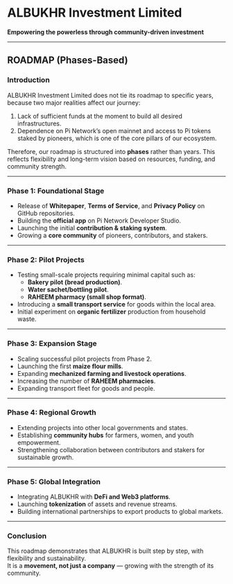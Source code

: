 # ALBUKHR Investment Limited  
**Empowering the powerless through community-driven investment**  

---

## ROADMAP (Phases-Based)

### **Introduction**
ALBUKHR Investment Limited does not tie its roadmap to specific years, because two major realities affect our journey:  
1. Lack of sufficient funds at the moment to build all desired infrastructures.  
2. Dependence on Pi Network’s open mainnet and access to Pi tokens staked by pioneers, which is one of the core pillars of our ecosystem.  

Therefore, our roadmap is structured into **phases** rather than years. This reflects flexibility and long-term vision based on resources, funding, and community strength.  

---

### **Phase 1: Foundational Stage**
- Release of **Whitepaper**, **Terms of Service**, and **Privacy Policy** on GitHub repositories.  
- Building the **official app** on Pi Network Developer Studio.  
- Launching the initial **contribution & staking system**.  
- Growing a **core community** of pioneers, contributors, and stakers.  

---

### **Phase 2: Pilot Projects**
- Testing small-scale projects requiring minimal capital such as:  
  - **Bakery pilot (bread production)**.  
  - **Water sachet/bottling pilot**.  
  - **RAHEEM pharmacy (small shop format)**.  
- Introducing a **small transport service** for goods within the local area.  
- Initial experiment on **organic fertilizer** production from household waste.  

---

### **Phase 3: Expansion Stage**
- Scaling successful pilot projects from Phase 2.  
- Launching the first **maize flour mills**.  
- Expanding **mechanized farming and livestock operations**.  
- Increasing the number of **RAHEEM pharmacies**.  
- Expanding transport fleet for goods and people.  

---

### **Phase 4: Regional Growth**
- Extending projects into other local governments and states.  
- Establishing **community hubs** for farmers, women, and youth empowerment.  
- Strengthening collaboration between contributors and stakers for sustainable growth.  

---

### **Phase 5: Global Integration**
- Integrating ALBUKHR with **DeFi and Web3 platforms**.  
- Launching **tokenization** of assets and revenue streams.  
- Building international partnerships to export products to global markets.  

---

### **Conclusion**
This roadmap demonstrates that ALBUKHR is built step by step, with flexibility and sustainability.  
It is a **movement, not just a company** — growing with the strength of its community.

